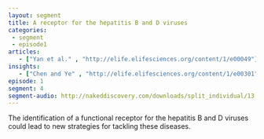 ```yaml
---
layout: segment
title: A receptor for the hepatitis B and D viruses
categories:
 - segment
 - episode1
articles:
   - ["Yan et al." , "http://elife.elifesciences.org/content/1/e00049"]
insights:
   - ["Chen and Ye" , "http://elife.elifesciences.org/content/1/e00301"]
episode: 1
segment: 4
segment-audio: http://nakeddiscovery.com/downloads/split_individual/13.06.16/eLife_Podcast_13.06_1001047.mp3
---
```


The identification of a functional receptor for the hepatitis B and D viruses could lead to new strategies for tackling these diseases.